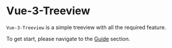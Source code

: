 # Vue-3-Treeview

`Vue-3-Treeview` is a simple treeview with all the required feature.

To get start, please navigate to the [Guide](guide/getting-started.md) section.
